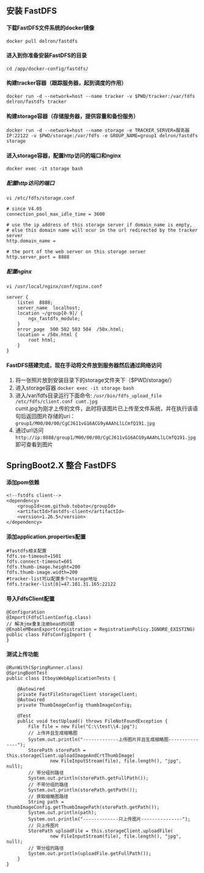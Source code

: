## 安装 FastDFS ##
#### 下载FastDFS文件系统的docker镜像 ####
`docker pull delron/fastdfs`
#### 进入到你准备安装FastDFS的目录 ####
`cd /app/docker-config/fastdfs/`
#### 构建tracker容器（跟踪服务器，起到调度的作用） ####
```
docker run -d --network=host --name tracker -v $PWD/tracker:/var/fdfs delron/fastdfs tracker
```
#### 构建storage容器（存储服务器，提供容量和备份服务） ####
```
docker run -d --network=host --name storage -e TRACKER_SERVER=服务器IP:22122 -v $PWD/storage:/var/fdfs -e GROUP_NAME=group1 delron/fastdfs storage
```
#### 进入storage容器，配置http访问的端口和nginx ####
`docker exec -it storage bash`
##### 配置http访问的端口 #####
`vi /etc/fdfs/storage.conf`
```
# since V4.05
connection_pool_max_idle_time = 3600

# use the ip address of this storage server if domain_name is empty,
# else this domain name will ocur in the url redirected by the tracker server
http.domain_name = 

# the port of the web server on this storage server
http.server_port = 8888
```
##### 配置nginx #####
`vi /usr/local/nginx/conf/nginx.conf`
```
server {
    listen  8888;
    server_name  localhost;
    location ~/group[0-9]/ {
        ngx_fastdfs_module;
    }
    error_page  500 502 503 504  /50x.html;
    location = /50x.html {
        root html;
    }
}
```
#### FastDFS搭建完成，现在手动将文件放到服务器然后通过网络访问 ####
1. 将一张照片放到安装目录下的storage文件夹下（$PWD/storage/）
2. 进入storage容器 `docker exec -it storage bash`
3. 进入/var/fdfs目录运行下面命令: `/usr/bin/fdfs_upload_file /etc/fdfs/client.conf cumt.jpg` <br/>
cumt.jpg为刚才上传的文件，此时将该图片已上传至文件系统，并在执行该语句后返回图片存储的uri：
`group1/M00/00/00/CgCJ611vG16ACG9yAAAhLlLCmfQ191.jpg`
4. 通过url访问`http://ip:8888/group1/M00/00/00/CgCJ611vG16ACG9yAAAhLlLCmfQ191.jpg`即可查看到图片

## SpringBoot2.X 整合 FastDFS ##
#### 添加pom依赖 ####
```
<!--fstdfs client-->
<dependency>
    <groupId>com.github.tobato</groupId>
    <artifactId>fastdfs-client</artifactId>
    <version>1.26.5</version>
</dependency>
```
#### 添加application.properties配置 ####
```
#fastdfs相关配置
fdfs.so-timeout=1501
fdfs.connect-timeout=601
fdfs.thumb-image.height=200
fdfs.thumb-image.width=200
#tracker-list可以配置多个storage地址
fdfs.tracker-list[0]=47.101.31.165:22122
```
#### 导入FdfsClient配置 ####
```
@Configuration
@Import(FdfsClientConfig.class)
// 解决jmx重复注册bean的问题
@EnableMBeanExport(registration = RegistrationPolicy.IGNORE_EXISTING)
public class FdfsConfigImport {
}
```
#### 测试上传功能 ####
```
@RunWith(SpringRunner.class)
@SpringBootTest
public class ItboysWebApplicationTests {

    @Autowired
    private FastFileStorageClient storageClient;
    @Autowired
    private ThumbImageConfig thumbImageConfig;

    @Test
    public void testUpload() throws FileNotFoundException {
        File file = new File("C:\\test\\4.jpg");
        // 上传并且生成缩略图
        System.out.println("-------------上传图片并且生成缩略图---------------");
        StorePath storePath = this.storageClient.uploadImageAndCrtThumbImage(
                new FileInputStream(file), file.length(), "jpg", null);
        // 带分组的路径
        System.out.println(storePath.getFullPath());
        // 不带分组的路径
        System.out.println(storePath.getPath());
        // 获取缩略图路径
        String path = thumbImageConfig.getThumbImagePath(storePath.getPath());
        System.out.println(path);
        System.out.println("-------------只上传图片---------------");
        // 只上传图片
        StorePath uploadFile = this.storageClient.uploadFile(
                new FileInputStream(file), file.length(), "jpg", null);
        // 带分组的路径
        System.out.println(uploadFile.getFullPath());
    }
}
```
